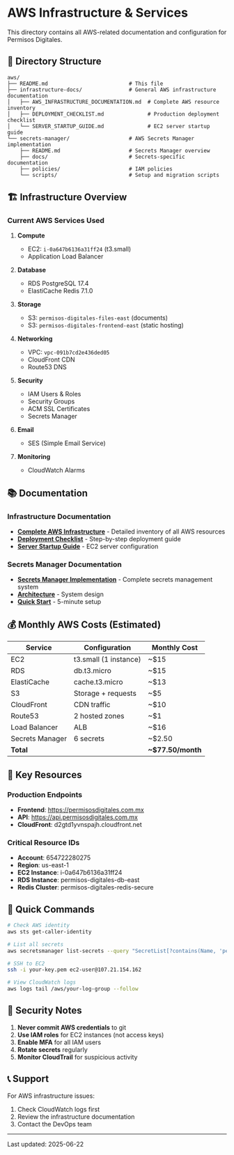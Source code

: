 # AWS Infrastructure & Services

This directory contains all AWS-related documentation and configuration for Permisos Digitales.

## 📁 Directory Structure

```
aws/
├── README.md                          # This file
├── infrastructure-docs/               # General AWS infrastructure documentation
│   ├── AWS_INFRASTRUCTURE_DOCUMENTATION.md  # Complete AWS resource inventory
│   ├── DEPLOYMENT_CHECKLIST.md              # Production deployment checklist
│   └── SERVER_STARTUP_GUIDE.md              # EC2 server startup guide
└── secrets-manager/                   # AWS Secrets Manager implementation
    ├── README.md                      # Secrets Manager overview
    ├── docs/                          # Secrets-specific documentation
    ├── policies/                      # IAM policies
    └── scripts/                       # Setup and migration scripts
```

## 🏗️ Infrastructure Overview

### Current AWS Services Used

1. **Compute**
   - EC2: `i-0a647b6136a31ff24` (t3.small)
   - Application Load Balancer

2. **Database**
   - RDS PostgreSQL 17.4
   - ElastiCache Redis 7.1.0

3. **Storage**
   - S3: `permisos-digitales-files-east` (documents)
   - S3: `permisos-digitales-frontend-east` (static hosting)

4. **Networking**
   - VPC: `vpc-091b7cd2e436ded05`
   - CloudFront CDN
   - Route53 DNS

5. **Security**
   - IAM Users & Roles
   - Security Groups
   - ACM SSL Certificates
   - Secrets Manager

6. **Email**
   - SES (Simple Email Service)

7. **Monitoring**
   - CloudWatch Alarms

## 📚 Documentation

### Infrastructure Documentation
- **[Complete AWS Infrastructure](infrastructure-docs/AWS_INFRASTRUCTURE_DOCUMENTATION.md)** - Detailed inventory of all AWS resources
- **[Deployment Checklist](infrastructure-docs/DEPLOYMENT_CHECKLIST.md)** - Step-by-step deployment guide
- **[Server Startup Guide](infrastructure-docs/SERVER_STARTUP_GUIDE.md)** - EC2 server configuration

### Secrets Manager Documentation
- **[Secrets Manager Implementation](secrets-manager/README.md)** - Complete secrets management system
- **[Architecture](secrets-manager/docs/SECRETS_ARCHITECTURE.md)** - System design
- **[Quick Start](secrets-manager/docs/SECRETS_QUICK_START.md)** - 5-minute setup

## 💰 Monthly AWS Costs (Estimated)

| Service | Configuration | Monthly Cost |
|---------|--------------|--------------|
| EC2 | t3.small (1 instance) | ~$15 |
| RDS | db.t3.micro | ~$15 |
| ElastiCache | cache.t3.micro | ~$13 |
| S3 | Storage + requests | ~$5 |
| CloudFront | CDN traffic | ~$10 |
| Route53 | 2 hosted zones | ~$1 |
| Load Balancer | ALB | ~$16 |
| Secrets Manager | 6 secrets | ~$2.50 |
| **Total** | | **~$77.50/month** |

## 🔑 Key Resources

### Production Endpoints
- **Frontend**: https://permisosdigitales.com.mx
- **API**: https://api.permisosdigitales.com.mx
- **CloudFront**: d2gtd1yvnspajh.cloudfront.net

### Critical Resource IDs
- **Account**: 654722280275
- **Region**: us-east-1
- **EC2 Instance**: i-0a647b6136a31ff24
- **RDS Instance**: permisos-digitales-db-east
- **Redis Cluster**: permisos-digitales-redis-secure

## 🚀 Quick Commands

```bash
# Check AWS identity
aws sts get-caller-identity

# List all secrets
aws secretsmanager list-secrets --query "SecretList[?contains(Name, 'permisos')]"

# SSH to EC2
ssh -i your-key.pem ec2-user@107.21.154.162

# View CloudWatch logs
aws logs tail /aws/your-log-group --follow
```

## 🔐 Security Notes

1. **Never commit AWS credentials** to git
2. **Use IAM roles** for EC2 instances (not access keys)
3. **Enable MFA** for all IAM users
4. **Rotate secrets** regularly
5. **Monitor CloudTrail** for suspicious activity

## 📞 Support

For AWS infrastructure issues:
1. Check CloudWatch logs first
2. Review the infrastructure documentation
3. Contact the DevOps team

---

Last updated: 2025-06-22
